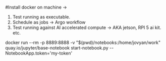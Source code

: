 #Install docker on machine -> 

1. Test running as executable. 
2. Schedule as jobs -> Argo workflow 
3. Test running against AI accelerated compute -> AKA jetson, RPI 5 ai kit. etc. 

docker run --rm -p 8889:8888 -v "$(pwd)/notebooks:/home/jovyan/work" quay.io/jupyter/base-notebook start-notebook.py --NotebookApp.token='my-token'

